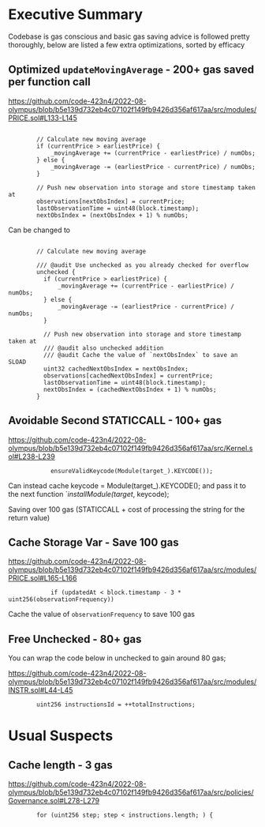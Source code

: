 # Executive Summary

Codebase is gas conscious and basic gas saving advice is followed pretty thoroughly, below are listed a few extra optimizations, sorted by efficacy

## Optimized `updateMovingAverage` - 200+ gas saved per function call

https://github.com/code-423n4/2022-08-olympus/blob/b5e139d732eb4c07102f149fb9426d356af617aa/src/modules/PRICE.sol#L133-L145

```solidity

        // Calculate new moving average
        if (currentPrice > earliestPrice) {
            _movingAverage += (currentPrice - earliestPrice) / numObs;
        } else {
            _movingAverage -= (earliestPrice - currentPrice) / numObs;
        }

        // Push new observation into storage and store timestamp taken at
        observations[nextObsIndex] = currentPrice;
        lastObservationTime = uint48(block.timestamp);
        nextObsIndex = (nextObsIndex + 1) % numObs;

```

Can be changed to

```solidity

        // Calculate new moving average

        /// @audit Use unchecked as you already checked for overflow
        unchecked {
          if (currentPrice > earliestPrice) {
              _movingAverage += (currentPrice - earliestPrice) / numObs;
          } else {
              _movingAverage -= (earliestPrice - currentPrice) / numObs;
          }

          // Push new observation into storage and store timestamp taken at
          /// @audit also unchecked addition
          /// @audit Cache the value of `nextObsIndex` to save an SLOAD
          uint32 cachedNextObsIndex = nextObsIndex;
          observations[cachedNextObsIndex] = currentPrice;
          lastObservationTime = uint48(block.timestamp);
          nextObsIndex = (cachedNextObsIndex + 1) % numObs;
        }

```

## Avoidable Second STATICCALL - 100+ gas

https://github.com/code-423n4/2022-08-olympus/blob/b5e139d732eb4c07102f149fb9426d356af617aa/src/Kernel.sol#L238-L239

```solidity
            ensureValidKeycode(Module(target_).KEYCODE());

```

Can instead cache keycode = Module(target_).KEYCODE();
and pass it to the next function `_installModule(target_, keycode);

Saving over 100 gas (STATICCALL + cost of processing the string for the return value)

## Cache Storage Var - Save 100 gas

https://github.com/code-423n4/2022-08-olympus/blob/b5e139d732eb4c07102f149fb9426d356af617aa/src/modules/PRICE.sol#L165-L166

```solidity
            if (updatedAt < block.timestamp - 3 * uint256(observationFrequency))

```

Cache the value of `observationFrequency` to save 100 gas

## Free Unchecked - 80+ gas

You can wrap the code below in unchecked to gain around 80 gas;

https://github.com/code-423n4/2022-08-olympus/blob/b5e139d732eb4c07102f149fb9426d356af617aa/src/modules/INSTR.sol#L44-L45

```solidity
        uint256 instructionsId = ++totalInstructions;

```


# Usual Suspects

## Cache length - 3 gas

https://github.com/code-423n4/2022-08-olympus/blob/b5e139d732eb4c07102f149fb9426d356af617aa/src/policies/Governance.sol#L278-L279

```solidity
        for (uint256 step; step < instructions.length; ) {

```